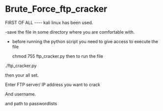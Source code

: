 # Brute_Force_ftp_cracker

FIRST OF ALL ---- kali linux has been used.

-save the file in some directory where you are comfortable with.

- before running the python script you need to give access to execute the file

   chmod 755 ftp_cracker.py
then to run the file

./ftp_cracker.py

then your all set.

Enter FTP server/ IP address you want to crack

And username.

and path to passwordlists




  
